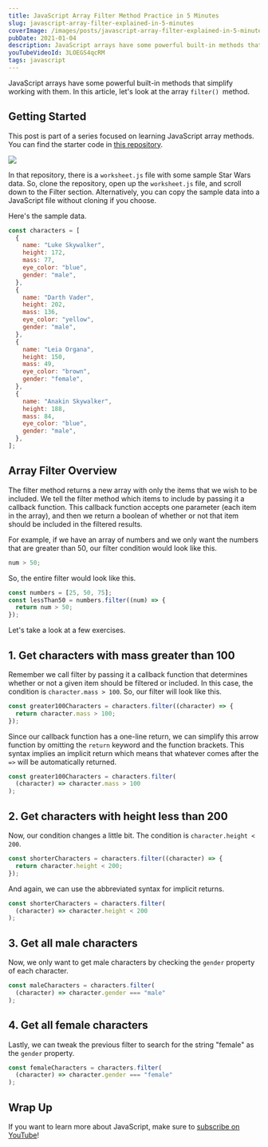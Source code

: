 ```yaml
---
title: JavaScript Array Filter Method Practice in 5 Minutes
slug: javascript-array-filter-explained-in-5-minutes
coverImage: /images/posts/javascript-array-filter-explained-in-5-minutes/cover.png
pubDate: 2021-01-04
description: JavaScript arrays have some powerful built-in methods that simplify working with them. Let's look at the array filter() method.
youTubeVideoId: 3LOEGS4qcRM
tags: javascript
---
```


JavaScript arrays have some powerful built-in methods that simplify working with them. In this article, let's look at the array `filter() `method.

## Getting Started

This post is part of a series focused on learning JavaScript array methods. You can find the starter code in [this repository](https://bit.ly/jqq-array-practice).

![](/images/posts/javascript-array-filter-explained-in-5-minutes/1.png)

In that repository, there is a `worksheet.js` file with some sample Star Wars data. So, clone the repository, open up the `worksheet.js` file, and scroll down to the Filter section. Alternatively, you can copy the sample data into a JavaScript file without cloning if you choose.

Here's the sample data.

```javascript
const characters = [
  {
    name: "Luke Skywalker",
    height: 172,
    mass: 77,
    eye_color: "blue",
    gender: "male",
  },
  {
    name: "Darth Vader",
    height: 202,
    mass: 136,
    eye_color: "yellow",
    gender: "male",
  },
  {
    name: "Leia Organa",
    height: 150,
    mass: 49,
    eye_color: "brown",
    gender: "female",
  },
  {
    name: "Anakin Skywalker",
    height: 188,
    mass: 84,
    eye_color: "blue",
    gender: "male",
  },
];
```

## Array Filter Overview

The filter method returns a new array with only the items that we wish to be included. We tell the filter method which items to include by passing it a callback function. This callback function accepts one parameter (each item in the array), and then we return a boolean of whether or not that item should be included in the filtered results.

For example, if we have an array of numbers and we only want the numbers that are greater than 50, our filter condition would look like this.

```javascript
num > 50;
```

So, the entire filter would look like this.

```javascript
const numbers = [25, 50, 75];
const lessThan50 = numbers.filter((num) => {
  return num > 50;
});
```

Let's take a look at a few exercises.

## 1. Get characters with mass greater than 100

Remember we call filter by passing it a callback function that determines whether or not a given item should be filtered or included. In this case, the condition is `character.mass > 100`. So, our filter will look like this.

```javascript
const greater100Characters = characters.filter((character) => {
  return character.mass > 100;
});
```

Since our callback function has a one-line return, we can simplify this arrow function by omitting the `return` keyword and the function brackets. This syntax implies an implicit return which means that whatever comes after the `=>` will be automatically returned.

```javascript
const greater100Characters = characters.filter(
  (character) => character.mass > 100
);
```

## 2. Get characters with height less than 200

Now, our condition changes a little bit. The condition is `character.height < 200`.

```javascript
const shorterCharacters = characters.filter((character) => {
  return character.height < 200;
});
```

And again, we can use the abbreviated syntax for implicit returns.

```javascript
const shorterCharacters = characters.filter(
  (character) => character.height < 200
);
```

## 3. Get all male characters

Now, we only want to get male characters by checking the `gender` property of each character.

```javascript
const maleCharacters = characters.filter(
  (character) => character.gender === "male"
);
```

## 4. Get all female characters

Lastly, we can tweak the previous filter to search for the string "female" as the `gender` property.

```javascript
const femaleCharacters = characters.filter(
  (character) => character.gender === "female"
);
```

## Wrap Up

If you want to learn more about JavaScript, make sure to [subscribe on YouTube](https://www.youtube.com/c/jamesqquick?sub_confirmation=1)!
